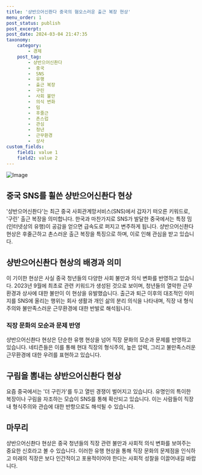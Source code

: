 ```yaml
---
title: '샹반으어신촨다 중국의 혐오스러운 출근 복장 현상'
menu_order: 1
post_status: publish
post_excerpt: 
post_date: 2024-03-04 21:47:35
taxonomy:
    category:
        - 경제
    post_tag:
        - 샹반으어신촨다
        -  중국
        -  SNS
        -  유행
        -  출근 복장
        -  구린
        -  사회 불만
        -  의식 변화
        -  밈
        -  후줄근
        -  촌스럽
        -  관심
        -  청년
        -  근무환경
        -  상사
custom_fields:
    field1: value 1
    field2: value 2
---
```


![Image](https://imgnews.pstatic.net/image/277/2024/03/03/0005386877_001_20240304104618034.jpg?type=w647)

## 중국 SNS를 휠쓴 샹반으어신촨다 현상
'샹반으어신촨다'는 최근 중국 사회관계망서비스(SNS)에서 갑자기 떠오른 키워드로, '구린' 출근 복장을 의미합니다. 한국과 마찬가지로 SNS가 발달한 중국에서는 특정 밈(인터넷상의 유행)이 공감을 얻으면 급속도로 퍼지고 변주하게 됩니다. 샹반으어신촨다 현상은 후줄근하고 촌스러운 출근 복장을 특징으로 하며, 이로 인해 관심을 받고 있습니다.
## 샹반으어신촨다 현상의 배경과 의미
이 기이한 현상은 사실 중국 청년들의 다양한 사회 불만과 의식 변화를 반영하고 있습니다. 2023년 9월에 최초로 관련 키워드가 생성된 것으로 보이며, 청년들의 열악한 근무환경과 상사에 대한 불만이 이 현상을 유발했습니다. 출근과 퇴근 이후의 대조적인 이미지를 SNS에 올리는 행위는 회사 생활과 개인 삶의 분리 의식을 나타내며, 직장 내 형식주의와 불만족스러운 근무환경에 대한 반발로 해석됩니다.
### 직장 문화의 모순과 문제 반영
샹반으어신촨다 현상은 단순한 유행 현상을 넘어 직장 문화의 모순과 문제를 반영하고 있습니다. 네티즌들은 이를 통해 현대 직장의 형식주의, 높은 압력, 그리고 불만족스러운 근무환경에 대한 우려를 표현하고 있습니다.
## 구림을 뽐내는 샹반으어신촨다 현상
요즘 중국에서는 '더 구린가'를 두고 열띤 경쟁이 벌어지고 있습니다. 유명인의 특이한 복장이나 구림을 자조하는 모습이 SNS를 통해 확산되고 있습니다. 이는 사람들이 직장 내 형식주의와 관습에 대한 반항으로도 해석될 수 있습니다.
## 마무리
샹반으어신촨다 현상은 중국 청년들의 직장 관련 불만과 사회적 의식 변화를 보여주는 중요한 신호라고 볼 수 있습니다. 이러한 유행 현상을 통해 직장 문화의 문제점을 인식하고 미래의 직장은 보다 인간적이고 포용적이어야 한다는 사회적 성찰을 이끌어내길 바랍니다.
